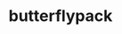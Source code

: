 ---
title: "butterflypack"
layout: cache
categories: [package, develop]
meta: {"compilers": ["gcc@10.3.0", "gcc@11.4.0", "gcc@9.4.0", "intel-oneapi-compilers@2025.1.0"], "num_specs": 34, "num_specs_by_stack": {"e4s": 10, "e4s-cray-sles": 2, "e4s-neoverse-v2": 6, "e4s-neoverse_v1": 3, "e4s-oneapi": 6, "e4s-power": 1, "e4s-rocm-external": 6, "root": 34}, "oss": ["sle_hpc15", "ubuntu20.04", "ubuntu22.04"], "platforms": ["linux"], "stacks": ["e4s", "e4s-cray-sles", "e4s-neoverse-v2", "e4s-neoverse_v1", "e4s-oneapi", "e4s-power", "e4s-rocm-external", "root"], "targets": ["neoverse_v1", "neoverse_v2", "ppc64le", "x86_64_v3", "x86_64_v4"], "versions": ["3.2.0"]}
spec_details: [{"compiler": "gcc@11.4.0", "hash": "2qn6tgzifiilrwb2vvhqoybtkuhtcz2m", "os": "ubuntu22.04", "platform": "linux", "size": "-", "stacks": ["e4s-rocm-external", "root"], "target": "x86_64_v3", "variants": ["build_system=cmake", "build_type=Release", "generator=make", "~ipo", "+openmp", "+shared"], "versions": ["3.2.0"]}, {"compiler": "intel-oneapi-compilers@2025.1.0", "hash": "2ummhr6jeot6h3eiydcspk5x6kxfq4kr", "os": "ubuntu22.04", "platform": "linux", "size": "-", "stacks": ["e4s-oneapi", "root"], "target": "x86_64_v3", "variants": ["build_system=cmake", "build_type=Release", "generator=make", "~ipo", "+openmp", "+shared"], "versions": ["3.2.0"]}, {"compiler": "gcc@11.4.0", "hash": "576kmsmcvwzbdoxq7toalib6yu675p33", "os": "ubuntu22.04", "platform": "linux", "size": "-", "stacks": ["e4s-neoverse-v2", "root"], "target": "neoverse_v2", "variants": ["build_system=cmake", "build_type=Release", "generator=make", "~ipo", "+openmp", "+shared"], "versions": ["3.2.0"]}, {"compiler": "gcc@11.4.0", "hash": "akbzoylail75u4h7rkxfiklqlb3zmuo7", "os": "ubuntu22.04", "platform": "linux", "size": "-", "stacks": ["e4s-neoverse-v2", "root"], "target": "neoverse_v2", "variants": ["build_system=cmake", "build_type=Release", "generator=make", "~ipo", "+openmp", "+shared"], "versions": ["3.2.0"]}, {"compiler": "gcc@9.4.0", "hash": "ay5pg7liyfloe6p2gbalabpa5wvj5ukl", "os": "ubuntu20.04", "platform": "linux", "size": "-", "stacks": ["e4s-power", "root"], "target": "ppc64le", "variants": ["build_system=cmake", "build_type=Release", "generator=make", "~ipo", "+openmp", "+shared"], "versions": ["3.2.0"]}, {"compiler": "gcc@11.4.0", "hash": "dqnyx7crgenfvqgywfbniri2mj5hchwv", "os": "ubuntu22.04", "platform": "linux", "size": "-", "stacks": ["e4s", "root"], "target": "x86_64_v3", "variants": ["build_system=cmake", "build_type=Release", "generator=make", "~ipo", "+openmp", "+shared"], "versions": ["3.2.0"]}, {"compiler": "intel-oneapi-compilers@2025.1.0", "hash": "enpiwo5wsvfgrgm4ybierddg7rtzlbbw", "os": "ubuntu22.04", "platform": "linux", "size": "-", "stacks": ["e4s-oneapi", "root"], "target": "x86_64_v3", "variants": ["build_system=cmake", "build_type=Release", "generator=make", "~ipo", "+openmp", "+shared"], "versions": ["3.2.0"]}, {"compiler": "gcc@11.4.0", "hash": "fup4buwiqfmotj2fffdhxdumabqwovra", "os": "ubuntu22.04", "platform": "linux", "size": "-", "stacks": ["e4s-neoverse-v2", "root"], "target": "neoverse_v2", "variants": ["build_system=cmake", "build_type=Release", "generator=make", "~ipo", "+openmp", "+shared"], "versions": ["3.2.0"]}, {"compiler": "gcc@11.4.0", "hash": "glz75eelzolqhs7irrv5opjf2xysaou4", "os": "ubuntu22.04", "platform": "linux", "size": "-", "stacks": ["e4s-neoverse_v1", "root"], "target": "neoverse_v1", "variants": ["build_system=cmake", "build_type=Release", "generator=make", "~ipo", "+openmp", "+shared"], "versions": ["3.2.0"]}, {"compiler": "gcc@11.4.0", "hash": "gm3aqss75qcggmbjjbhjnc7bqhxu4ky4", "os": "ubuntu22.04", "platform": "linux", "size": "-", "stacks": ["e4s", "root"], "target": "x86_64_v3", "variants": ["build_system=cmake", "build_type=Release", "generator=make", "~ipo", "+openmp", "+shared"], "versions": ["3.2.0"]}, {"compiler": "gcc@11.4.0", "hash": "gosu3fyz42lx47mqnbglrfmjvg4ps3m5", "os": "ubuntu22.04", "platform": "linux", "size": "-", "stacks": ["e4s-neoverse-v2", "root"], "target": "neoverse_v2", "variants": ["build_system=cmake", "build_type=Release", "generator=make", "~ipo", "+openmp", "+shared"], "versions": ["3.2.0"]}, {"compiler": "gcc@11.4.0", "hash": "hf6e6ukbbrgy6ysbxpgu5rryvq6bju2r", "os": "ubuntu22.04", "platform": "linux", "size": "-", "stacks": ["e4s-neoverse-v2", "root"], "target": "neoverse_v2", "variants": ["build_system=cmake", "build_type=Release", "generator=make", "~ipo", "+openmp", "+shared"], "versions": ["3.2.0"]}, {"compiler": "gcc@11.4.0", "hash": "hvxyf7biqexqapkgkmwu6byrgkpddug6", "os": "ubuntu22.04", "platform": "linux", "size": "-", "stacks": ["e4s-neoverse_v1", "root"], "target": "neoverse_v1", "variants": ["build_system=cmake", "build_type=Release", "generator=make", "~ipo", "+openmp", "+shared"], "versions": ["3.2.0"]}, {"compiler": "gcc@10.3.0", "hash": "hxr4pdpxsvmr5jhj4hmixqgnw53s5vvj", "os": "sle_hpc15", "platform": "linux", "size": "-", "stacks": ["e4s-cray-sles", "root"], "target": "x86_64_v4", "variants": ["build_system=cmake", "build_type=Release", "generator=make", "~ipo", "+openmp", "+shared"], "versions": ["3.2.0"]}, {"compiler": "gcc@11.4.0", "hash": "igr3hdhglilxg2m4p5rpiztlyjagkrdq", "os": "ubuntu22.04", "platform": "linux", "size": "-", "stacks": ["e4s-neoverse_v1", "root"], "target": "neoverse_v1", "variants": ["build_system=cmake", "build_type=Release", "generator=make", "~ipo", "+openmp", "+shared"], "versions": ["3.2.0"]}, {"compiler": "gcc@11.4.0", "hash": "igzrkj7oobn7srzdlqngizewppeslpla", "os": "ubuntu22.04", "platform": "linux", "size": "-", "stacks": ["e4s", "root"], "target": "x86_64_v3", "variants": ["build_system=cmake", "build_type=Release", "generator=make", "~ipo", "+openmp", "+shared"], "versions": ["3.2.0"]}, {"compiler": "gcc@11.4.0", "hash": "ihltpqo77df4orcw4ae22nuakf3waxaf", "os": "ubuntu22.04", "platform": "linux", "size": "-", "stacks": ["e4s", "root"], "target": "x86_64_v3", "variants": ["build_system=cmake", "build_type=Release", "generator=make", "~ipo", "+openmp", "+shared"], "versions": ["3.2.0"]}, {"compiler": "gcc@11.4.0", "hash": "iz3jg6ilgujidtdacnbp3robcfu527gv", "os": "ubuntu22.04", "platform": "linux", "size": "-", "stacks": ["e4s-rocm-external", "root"], "target": "x86_64_v3", "variants": ["build_system=cmake", "build_type=Release", "generator=make", "~ipo", "+openmp", "+shared"], "versions": ["3.2.0"]}, {"compiler": "gcc@11.4.0", "hash": "jcqbcshf2aa6aqktng5mkstz3edazkah", "os": "ubuntu22.04", "platform": "linux", "size": "-", "stacks": ["e4s-neoverse-v2", "root"], "target": "neoverse_v2", "variants": ["build_system=cmake", "build_type=Release", "generator=make", "~ipo", "+openmp", "+shared"], "versions": ["3.2.0"]}, {"compiler": "gcc@11.4.0", "hash": "jdz2xc6xauspxam3b4yr7gpwj5b6hmz6", "os": "ubuntu22.04", "platform": "linux", "size": "-", "stacks": ["e4s", "root"], "target": "x86_64_v3", "variants": ["build_system=cmake", "build_type=Release", "generator=make", "~ipo", "+openmp", "+shared"], "versions": ["3.2.0"]}, {"compiler": "gcc@11.4.0", "hash": "juzlbaikszzak4ab2cwchjboukorer62", "os": "ubuntu22.04", "platform": "linux", "size": "-", "stacks": ["e4s-rocm-external", "root"], "target": "x86_64_v3", "variants": ["build_system=cmake", "build_type=Release", "generator=make", "~ipo", "+openmp", "+shared"], "versions": ["3.2.0"]}, {"compiler": "intel-oneapi-compilers@2025.1.0", "hash": "l3prypbeykyl2iyi55bos5rlqukdwj44", "os": "ubuntu22.04", "platform": "linux", "size": "-", "stacks": ["e4s-oneapi", "root"], "target": "x86_64_v3", "variants": ["build_system=cmake", "build_type=Release", "generator=make", "~ipo", "+openmp", "+shared"], "versions": ["3.2.0"]}, {"compiler": "gcc@11.4.0", "hash": "lflmmokekhlxok6ahvegll36nq36tfpq", "os": "ubuntu22.04", "platform": "linux", "size": "-", "stacks": ["e4s-rocm-external", "root"], "target": "x86_64_v3", "variants": ["build_system=cmake", "build_type=Release", "generator=make", "~ipo", "+openmp", "+shared"], "versions": ["3.2.0"]}, {"compiler": "gcc@11.4.0", "hash": "m7m6cy6mux7pwcoev4tmuiwl7jd64jru", "os": "ubuntu22.04", "platform": "linux", "size": "-", "stacks": ["e4s", "root"], "target": "x86_64_v3", "variants": ["build_system=cmake", "build_type=Release", "generator=make", "~ipo", "+openmp", "+shared"], "versions": ["3.2.0"]}, {"compiler": "gcc@11.4.0", "hash": "mmls4k6athqdutyqgz63uvngxbnzyt5z", "os": "ubuntu22.04", "platform": "linux", "size": "-", "stacks": ["e4s", "root"], "target": "x86_64_v3", "variants": ["build_system=cmake", "build_type=Release", "generator=make", "~ipo", "+openmp", "+shared"], "versions": ["3.2.0"]}, {"compiler": "gcc@11.4.0", "hash": "n4blil4mrmfvspjlpte3mcyihvjojvcv", "os": "ubuntu22.04", "platform": "linux", "size": "-", "stacks": ["e4s", "root"], "target": "x86_64_v3", "variants": ["build_system=cmake", "build_type=Release", "generator=make", "~ipo", "+openmp", "+shared"], "versions": ["3.2.0"]}, {"compiler": "intel-oneapi-compilers@2025.1.0", "hash": "qmdeeoga3lyewdu7nsv3rdpvl3oerbal", "os": "ubuntu22.04", "platform": "linux", "size": "-", "stacks": ["e4s-oneapi", "root"], "target": "x86_64_v3", "variants": ["build_system=cmake", "build_type=Release", "generator=make", "~ipo", "+openmp", "+shared"], "versions": ["3.2.0"]}, {"compiler": "intel-oneapi-compilers@2025.1.0", "hash": "rizlxid5thrdrpge4dhredwinfddfeuw", "os": "ubuntu22.04", "platform": "linux", "size": "-", "stacks": ["e4s-oneapi", "root"], "target": "x86_64_v3", "variants": ["build_system=cmake", "build_type=Release", "generator=make", "~ipo", "+openmp", "+shared"], "versions": ["3.2.0"]}, {"compiler": "gcc@11.4.0", "hash": "tx6aaoivsus3j3wkramypfeo3facxfro", "os": "ubuntu22.04", "platform": "linux", "size": "-", "stacks": ["e4s", "root"], "target": "x86_64_v3", "variants": ["build_system=cmake", "build_type=Release", "generator=make", "~ipo", "+openmp", "+shared"], "versions": ["3.2.0"]}, {"compiler": "gcc@11.4.0", "hash": "ugfexr3xyhdlkh5737ifayy4s7laxe3j", "os": "ubuntu22.04", "platform": "linux", "size": "-", "stacks": ["e4s-rocm-external", "root"], "target": "x86_64_v3", "variants": ["build_system=cmake", "build_type=Release", "generator=make", "~ipo", "+openmp", "+shared"], "versions": ["3.2.0"]}, {"compiler": "gcc@11.4.0", "hash": "ux6t2hmxczgym7lt25yxe7zlpowrkp2b", "os": "ubuntu22.04", "platform": "linux", "size": "-", "stacks": ["e4s-rocm-external", "root"], "target": "x86_64_v3", "variants": ["build_system=cmake", "build_type=Release", "generator=make", "~ipo", "+openmp", "+shared"], "versions": ["3.2.0"]}, {"compiler": "gcc@11.4.0", "hash": "vme2buqmnehudizbis53fp5ojfbqoxi7", "os": "ubuntu22.04", "platform": "linux", "size": "-", "stacks": ["e4s", "root"], "target": "x86_64_v3", "variants": ["build_system=cmake", "build_type=Release", "generator=make", "~ipo", "+openmp", "+shared"], "versions": ["3.2.0"]}, {"compiler": "intel-oneapi-compilers@2025.1.0", "hash": "wq3wdmlkrvgvvx6weuh5li453jruoazi", "os": "ubuntu22.04", "platform": "linux", "size": "-", "stacks": ["e4s-oneapi", "root"], "target": "x86_64_v3", "variants": ["build_system=cmake", "build_type=Release", "generator=make", "~ipo", "+openmp", "+shared"], "versions": ["3.2.0"]}, {"compiler": "gcc@10.3.0", "hash": "ykzus54qrsbus5zqbamjubkkicm2ec6u", "os": "sle_hpc15", "platform": "linux", "size": "-", "stacks": ["e4s-cray-sles", "root"], "target": "x86_64_v4", "variants": ["build_system=cmake", "build_type=Release", "generator=make", "~ipo", "+openmp", "+shared"], "versions": ["3.2.0"]}]
---